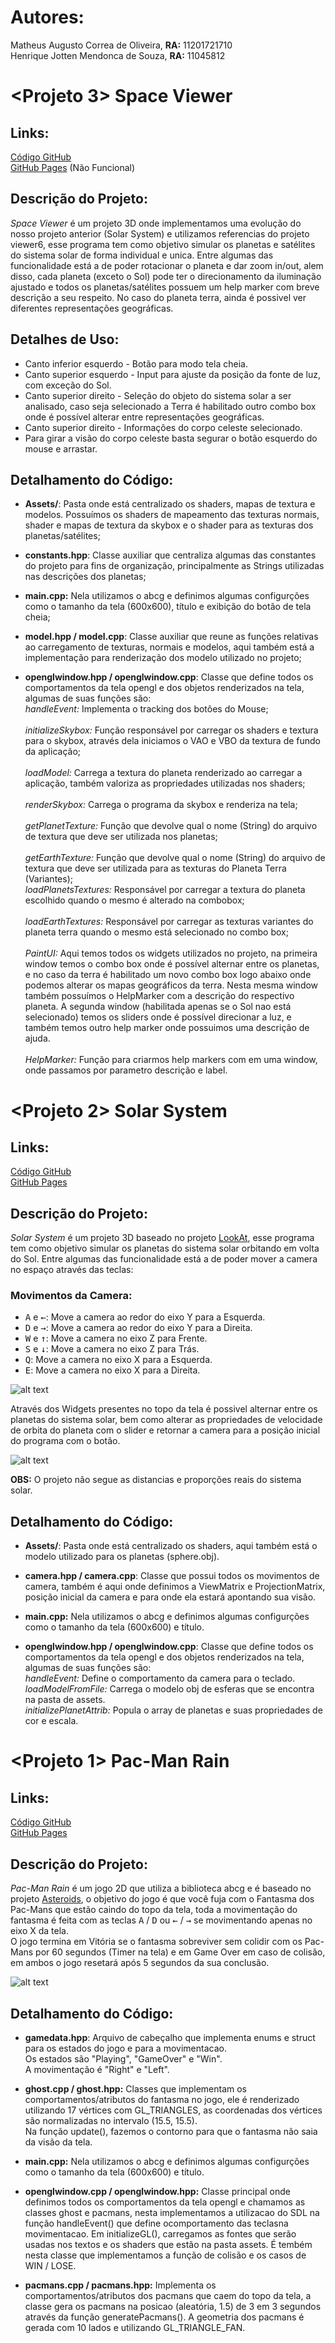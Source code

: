 # Autores:

Matheus Augusto Correa de Oliveira, **RA:** 11201721710\
Henrique Jotten Mendonca de Souza, **RA:** 11045812

# <Projeto 3> Space Viewer

## Links:

[Código GitHub](https://github.com/Matheuzs/abcg)  
[GitHub Pages](https://matheuzs.github.io/abcg/spaceViewer/) (Não Funcional)

## Descrição do Projeto:

*Space Viewer* é um projeto 3D onde implementamos uma evolução do nosso projeto anterior (Solar System) e utilizamos referencias do projeto viewer6, esse programa tem como objetivo simular os planetas e satélites do sistema solar de forma individual e unica.
Entre algumas das funcionalidade está a de poder rotacionar o planeta e dar zoom in/out, alem disso, cada planeta (exceto o Sol) pode ter o direcionamento da iluminação ajustado e todos os planetas/satélites possuem um help marker com breve descrição a seu respeito. No caso do planeta terra, ainda é possivel ver diferentes representações geográficas.

## Detalhes de Uso:
* Canto inferior esquerdo - Botão para modo tela cheia.
* Canto superior esquerdo - Input para ajuste da posição da fonte de luz, com exceção do Sol.
* Canto superior direito - Seleção do objeto do sistema solar a ser analisado, caso seja selecionado a Terra é habilitado outro combo box onde é possível alterar entre representações geográficas. 
* Canto superior direito - Informações do corpo celeste selecionado.
* Para girar a visão do corpo celeste basta segurar o botão esquerdo do mouse e arrastar.

## Detalhamento do Código:

* **Assets/**: Pasta onde está centralizado os shaders, mapas de textura e modelos. Possuímos os shaders de mapeamento das texturas normais, shader e mapas de textura da skybox e o shader para as texturas dos planetas/satélites;

* **constants.hpp**: Classe auxiliar que centraliza algumas das constantes do projeto para fins de organização, principalmente as Strings utilizadas nas descrições dos planetas;

* **main.cpp:** Nela utilizamos o abcg e definimos algumas configurções como o tamanho da tela (600x600), título e exibição do botão de tela cheia;

* **model.hpp / model.cpp**: Classe auxiliar que reune as funções relativas ao carregamento de texturas, normais e modelos, aqui também está a implementação para renderização dos modelo utilizado no projeto;

* **openglwindow.hpp / openglwindow.cpp**: Classe que define todos os comportamentos da tela opengl e dos objetos renderizados na tela, algumas de suas funções são:  
*handleEvent:* Implementa o tracking dos botões do Mouse;\
\
*initializeSkybox:* Função responsável por carregar os shaders e textura para o skybox, através dela iniciamos o VAO e VBO da textura de fundo da aplicação;\
\
*loadModel:* Carrega a textura do planeta renderizado ao carregar a aplicação, também valoriza as propriedades utilizadas nos shaders;\
\
*renderSkybox:* Carrega o programa da skybox e renderiza na tela;\
\
*getPlanetTexture:* Função que devolve qual o nome (String) do arquivo de textura que deve ser utilizada nos planetas;\
\
*getEarthTexture:* Função que devolve qual o nome (String) do arquivo de textura que deve ser utilizada para as texturas do Planeta Terra (Variantes);\
*loadPlanetsTextures:* Responsável por carregar a textura do planeta escolhido quando o mesmo é alterado na combobox;\
\
*loadEarthTextures:* Responsável por carregar as texturas variantes do planeta terra quando o mesmo está selecionado no combo box;\
\
*PaintUI:* Aqui temos todos os widgets utilizados no projeto, na primeira window temos o combo box onde é possível alternar entre os planetas, e no caso da terra é habilitado um novo combo box logo abaixo onde podemos alterar os mapas geográficos da terra. Nesta mesma window também possuímos o HelpMarker com a descrição do respectivo planeta.
A segunda window (habilitada apenas se o Sol nao está selecionado) temos os sliders onde é possível direcionar a luz, e também temos outro help marker onde possuimos uma descrição de ajuda.\
\
*HelpMarker:* Função para criarmos help markers com em uma window, onde passamos por parametro descrição e label.


# <Projeto 2> Solar System

## Links:

[Código GitHub](https://github.com/Matheuzs/abcg)  
[GitHub Pages](https://matheuzs.github.io/abcg/solarSystem/)

## Descrição do Projeto:

*Solar System* é um projeto 3D baseado no projeto [LookAt](https://hbatagelo.github.io/abcgapps/lookat/index.html), esse programa tem como objetivo simular os planetas do sistema solar orbitando em volta do Sol. Entre algumas das funcionalidade está a de poder mover a camera no espaço através das teclas:

### Movimentos da Camera:
* <kbd>A</kbd> e <kbd>←</kbd>: Move a camera ao redor do eixo Y para a Esquerda.  
* <kbd>D</kbd> e <kbd>→</kbd>: Move a camera ao redor do eixo Y para a Direita.  
* <kbd>W</kbd> e <kbd>↑</kbd>: Move a camera no eixo Z para Frente.   
* <kbd>S</kbd> e <kbd>↓</kbd>: Move a camera no eixo Z para Trás.  
* <kbd>Q</kbd>: Move a camera no eixo X para a Esquerda.  
* <kbd>E</kbd>: Move a camera no eixo X para a Direita.  

![alt text](https://github.com/Matheuzs/abcg/blob/master/images/solarsystem.png?raw=true)

Através dos Widgets presentes no topo da tela é possivel alternar entre os planetas do sistema solar, bem como alterar as propriedades de velocidade de orbita do planeta com o slider e retornar a camera para a posição inicial do programa com o botão.  

![alt text](https://github.com/Matheuzs/abcg/blob/master/images/solarsystem-widgets.png?raw=true)

**OBS:** O projeto não segue as distancias e proporções reais do sistema solar. 

## Detalhamento do Código:

* **Assets/**: Pasta onde está centralizado os shaders, aqui também está o modelo utilizado para os planetas (sphere.obj).

* **camera.hpp / camera.cpp**: Classe que possui todos os movimentos de camera, também é aqui onde definimos a ViewMatrix e ProjectionMatrix, posição inicial da camera e para onde ela estará apontando sua visão.

* **main.cpp:** Nela utilizamos o abcg e definimos algumas configurções como o tamanho da tela (600x600) e título.

* **openglwindow.hpp / openglwindow.cpp**: Classe que define todos os comportamentos da tela opengl e dos objetos renderizados na tela, algumas de suas funções são:  
*handleEvent:* Define o comportamento da camera para o teclado.  
*loadModelFromFile:* Carrega o modelo obj de esferas que se encontra na pasta de assets.  
*initializePlanetAttrib:* Popula o array de planetas e suas propriedades de cor e escala.  


# <Projeto 1> Pac-Man Rain

## Links:

[Código GitHub](https://github.com/Matheuzs/abcg)  
[GitHub Pages](https://matheuzs.github.io/abcg/pacmanRain/)

## Descrição do Projeto:

*Pac-Man Rain* é um jogo 2D que utiliza a biblioteca abcg e é baseado no projeto [Asteroids](https://hbatagelo.github.io/abcgapps/asteroids/index.html), o objetivo do jogo é que você fuja com o Fantasma dos Pac-Mans que estão caindo do topo da tela, toda a movimentação do fantasma é feita com as teclas <kbd>A</kbd> / <kbd>D</kbd> ou <kbd>←</kbd> / <kbd>→</kbd> se movimentando apenas no eixo X da tela.\
O jogo termina em Vitória se o fantasma sobreviver sem colidir com os Pac-Mans por 60 segundos (Timer na tela) e em Game Over em caso de colisão, em ambos o jogo resetará após 5 segundos da sua conclusão.

![alt text](https://github.com/Matheuzs/abcg/blob/master/images/pacmanrain.png?raw=true)

## Detalhamento do Código:

* **gamedata.hpp**: Arquivo de cabeçalho que implementa enums e struct para os estados do jogo e para a movimentacao.\
Os estados são "Playing", "GameOver" e "Win".\
A movimentação é "Right" e "Left".

* **ghost.cpp / ghost.hpp:** Classes que implementam os comportamentos/atributos do fantasma no jogo, ele é renderizado utilizando 17 vértices com GL_TRIANGLES, as coordenadas dos vértices são normalizadas no intervalo (15.5, 15.5).\
Na função update(), fazemos o contorno para que o fantasma não saia da visão da tela.

* **main.cpp:** Nela utilizamos o abcg e definimos algumas configurções como o tamanho da tela (600x600) e título.

* **openglwindow.cpp / openglwindow.hpp:** Classe principal onde definimos todos os comportamentos da tela opengl e chamamos as classes ghost e pacmans, nesta implementamos a utilizacao do SDL na função handleEvent() que define ocomportamento das teclasna movimentacao.
Em initializeGL(), carregamos as fontes que serão usadas nos textos e os shaders que estão na pasta assets.
É tembém nesta classe que implementamos a função de colisão e os casos de WIN / LOSE.

* **pacmans.cpp / pacmans.hpp:** Implementa os comportamentos/atributos dos pacmans que caem do topo da tela, a classe gera os pacmans na posicao (aleatória, 1.5) de 3 em 3 segundos através da função generatePacmans().
A geometria dos pacmans é gerada com 10 lados e utilizando GL_TRIANGLE_FAN.
